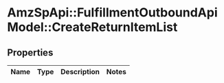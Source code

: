 # AmzSpApi::FulfillmentOutboundApiModel::CreateReturnItemList

## Properties
Name | Type | Description | Notes
------------ | ------------- | ------------- | -------------

